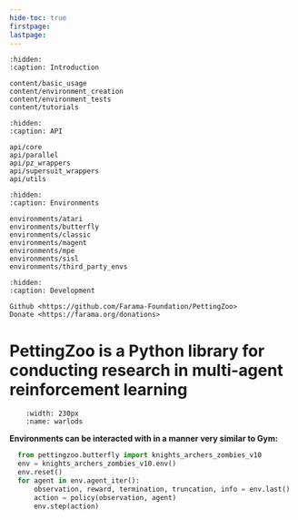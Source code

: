 ```yaml
---
hide-toc: true
firstpage:
lastpage:
---
```


```{toctree}
:hidden:
:caption: Introduction

content/basic_usage
content/environment_creation
content/environment_tests
content/tutorials
```

```{toctree}
:hidden:
:caption: API

api/core
api/parallel
api/pz_wrappers
api/supersuit_wrappers
api/utils
```

```{toctree}
:hidden:
:caption: Environments

environments/atari
environments/butterfly
environments/classic
environments/magent
environments/mpe
environments/sisl
environments/third_party_envs
```

```{toctree}
:hidden:
:caption: Development

Github <https://github.com/Farama-Foundation/PettingZoo>
Donate <https://farama.org/donations>

```

# PettingZoo is a Python library for conducting research in multi-agent reinforcement learning

```{figure} environments/atari/atari_warlords.gif
    :width: 230px
    :name: warlods
```

**Environments can be interacted with in a manner very similar to Gym:**

```python
  from pettingzoo.butterfly import knights_archers_zombies_v10
  env = knights_archers_zombies_v10.env()
  env.reset()
  for agent in env.agent_iter():
      observation, reward, termination, truncation, info = env.last()
      action = policy(observation, agent)
      env.step(action)
```
